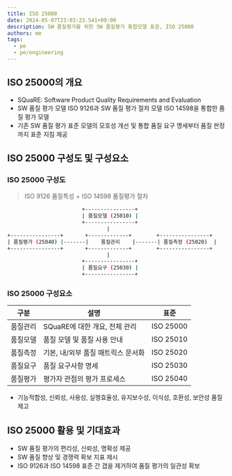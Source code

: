 ```yaml
---
title: ISO 25000
date: 2024-05-07T23:03:23.541+09:00
description: SW 품질평가를 위한 SW 품질평가 통합모델 표준, ISO 25000
authors: me
tags:
  - pe
  - pe/engineering
---
```


## ISO 25000의 개요

- SQuaRE: Software Product Quality Requirements and Evaluation
- SW 품질 평가 모델 ISO 9126과 SW 품질 평가 절차 모델 ISO 14598을 통합한 품질 평가 모델
- 기존 SW 품질 평가 표준 모델의 모호성 개선 및 통합 품질 요구 명세부터 품질 판정까지 표준 지침 제공

## ISO 25000 구성도 및 구성요소

### ISO 25000 구성도

> ISO 9126 품질특성 + ISO 14598 품질평가 절차

```bash
                        +----------------+
                        | 품질모델 (25010) |
                        +----------------+
                                |
+----------------+       +-------------+        +----------------+
| 품질평가 (25040) |-------|    품질관리    |-------| 품질측정 (25020)  |
+----------------+       +-------------+        +----------------+
                                |
                        +----------------+
                        | 품질요구 (25030) |
                        +----------------+
```

### ISO 25000 구성요소

| 구분     | 설명                               | 표준      |
| -------- | ---------------------------------- | --------- |
| 품질관리 | SQuaRE에 대한 개요, 전체 관리      | ISO 25000 |
| 품질모델 | 품질 모델 및 품질 사용 안내        | ISO 25010 |
| 품질측정 | 기본, 내/외부 품질 매트릭스 문서화 | ISO 25020 |
| 품질요구 | 품질 요구사항 명세                 | ISO 25030 |
| 품질평가 | 평가자 관점의 평가 프로세스        | ISO 25040 |

- 기능적합성, 신뢰성, 사용성, 실행효율성, 유지보수성, 이식성, 호환성, 보안성 품질 제고

## ISO 25000 활용 및 기대효과

- SW 품질 평가의 편리성, 신뢰성, 명확성 제공
- SW 품질 향상 및 경쟁력 확보 지표 제시
- ISO 9126과 ISO 14598 표준 간 갭을 제거하여 품질 평가의 일관성 확보
